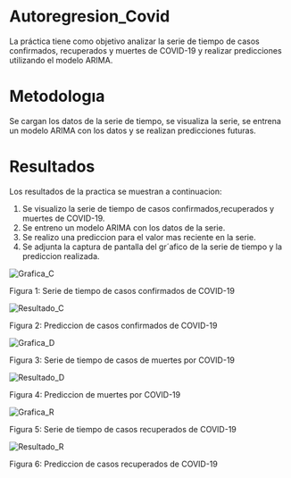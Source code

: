 # Autoregresion_Covid
La práctica tiene como objetivo analizar la serie de tiempo de casos confirmados, recuperados y muertes de COVID-19 y realizar predicciones utilizando el modelo ARIMA.

# Metodologıa
Se cargan los datos de la serie de tiempo, se visualiza la serie, se entrena un modelo ARIMA con los datos y se realizan predicciones futuras.

# Resultados
Los resultados de la practica se muestran a continuacion:
1. Se visualizo la serie de tiempo de casos confirmados,recuperados y muertes de COVID-19.
2. Se entreno un modelo ARIMA con los datos de la serie.
3. Se realizo una prediccion para el valor mas reciente en la serie.
4. Se adjunta la captura de pantalla del gr´afico de la serie de tiempo y la prediccion realizada.

![Grafica_C](https://github.com/LuisRosado/Autoregresion_Covid/assets/140114139/4aeb3d55-98de-4aad-871b-b248beca0e32)

Figura 1: Serie de tiempo de casos confirmados de COVID-19

![Resultado_C](https://github.com/LuisRosado/Autoregresion_Covid/assets/140114139/aab004ff-89f3-4e59-887e-7defea99185a)

Figura 2: Prediccion de casos confirmados de COVID-19

![Grafica_D](https://github.com/LuisRosado/Autoregresion_Covid/assets/140114139/e64589a6-407d-4582-92b5-fb595a5d5626)

Figura 3: Serie de tiempo de casos de muertes por COVID-19

![Resultado_D](https://github.com/LuisRosado/Autoregresion_Covid/assets/140114139/3e633799-ee6f-492d-87b0-56b0e743219b)

Figura 4: Prediccion de muertes por COVID-19

![Grafica_R](https://github.com/LuisRosado/Autoregresion_Covid/assets/140114139/176aea82-ee2d-4413-9942-db75a96b69bf)

Figura 5: Serie de tiempo de casos recuperados de COVID-19

![Resultado_R](https://github.com/LuisRosado/Autoregresion_Covid/assets/140114139/41348eef-8e35-40d4-9ee2-e5bb9879dc07)

Figura 6: Prediccion de casos recuperados de COVID-19
